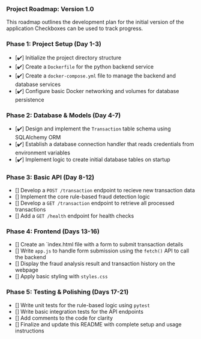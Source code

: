 ### Project Roadmap: Version 1.0

This roadmap outlines the development plan for the initial version of the application Checkboxes can be used to track progress.

### Phase 1: Project Setup (Day 1-3)
- [✔️] Initialize the project directory structure
- [✔️] Create a `Dockerfile` for the python backend service
- [✔️] Create a `docker-compose.yml` file to manage the backend and database services
- [✔️] Configure basic Docker networking and volumes for database persistence

### Phase 2: Database & Models (Day 4-7)
- [✔️] Design and implement the `Transaction` table schema using SQLAlchemy ORM
- [✔️] Establish a database connection handler that reads credentials from environment variables
- [✔️] Implement logic to create initial database tables on startup

### Phase 3: Basic API (Day 8-12)
- [] Develop a `POST /transaction` endpoint to recieve new transaction data
- [] Implement the core rule-based fraud detection logic
- [] Develop a `GET /transaction` endpoint to retrieve all processed transactions
- [] Add a `GET /health` endpoint for health checks

### Phase 4: Frontend  (Days 13-16)
- [] Create an `index.html file with a form to submit transaction details
- [] Write `app.js` to handle form submission using the `fetch()` API to call the backend
- [] Display the fraud analysis result and transaction history on the webpage
- [] Apply basic styling with `styles.css`

### Phase 5: Testing & Polishing (Days 17-21)
- [] Write unit tests for the rule-based logic using `pytest`
- [] Write basic integration tests for the API endpoints
- [] Add comments to the code for clarity
- [] Finalize and update this README with complete setup and usage instructions